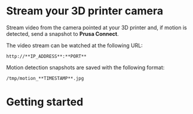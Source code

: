 # Stream your 3D printer camera

Stream video from the camera pointed at your 3D printer and, if motion is
detected, send a snapshot to **Prusa Connect**.

The video stream can be watched at the following URL:

```http://**IP_ADDRESS**:**PORT**```

Motion detection snapshots are saved with the following format:

```/tmp/motion_**TIMESTAMP**.jpg```

# Getting started


